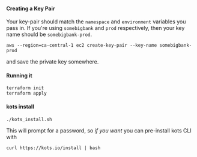 


#### Creating a Key Pair

Your key-pair should match the `namespace` and `environment` variables you pass in.
If you're using `somebigbank` and `prod` respectively, then your key name should be
`somebigbank-prod`.

```
aws --region=ca-central-1 ec2 create-key-pair --key-name somebigbank-prod
```

and save the private key somewhere.


#### Running it

```
terraform init
terraform apply
```

#### kots install

```shell
./kots_install.sh
```

This will prompt for a password, so *if you want* you can pre-install kots CLI with

```shell
curl https://kots.io/install | bash
```
